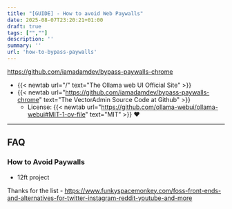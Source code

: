 ```yaml
---
title: "[GUIDE] - How to avoid Web Paywalls"
date: 2025-08-07T23:20:21+01:00
draft: true
tags: ["",""]
description: ''
summary: ''
url: 'how-to-bypass-paywalls'
---
```


https://github.com/iamadamdev/bypass-paywalls-chrome


* {{< newtab url="/" text="The Ollama web UI Official Site" >}}
* {{< newtab url="https://github.com/iamadamdev/bypass-paywalls-chrome" text="The VectorAdmin Source Code at Github" >}}
    * License: {{< newtab url="https://github.com/ollama-webui/ollama-webui#MIT-1-ov-file" text="MIT" >}} ❤️



---

## FAQ

### How to Avoid Paywalls

* 12ft project

Thanks for the list - https://www.funkyspacemonkey.com/foss-front-ends-and-alternatives-for-twitter-instagram-reddit-youtube-and-more